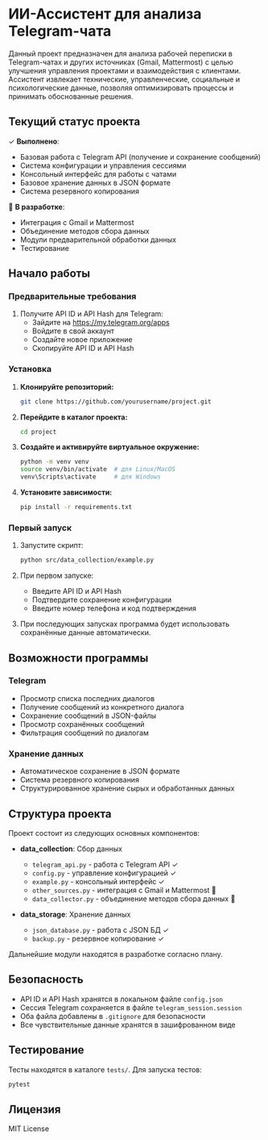 # ИИ-Ассистент для анализа Telegram-чата

Данный проект предназначен для анализа рабочей переписки в Telegram-чатах и других источниках (Gmail, Mattermost) с целью улучшения управления проектами и взаимодействия с клиентами. Ассистент извлекает технические, управленческие, социальные и психологические данные, позволяя оптимизировать процессы и принимать обоснованные решения.

## Текущий статус проекта

✓ **Выполнено**:
- Базовая работа с Telegram API (получение и сохранение сообщений)
- Система конфигурации и управления сессиями
- Консольный интерфейс для работы с чатами
- Базовое хранение данных в JSON формате
- Система резервного копирования

🔄 **В разработке**:
- Интеграция с Gmail и Mattermost
- Объединение методов сбора данных
- Модули предварительной обработки данных
- Тестирование

## Начало работы

### Предварительные требования

1. Получите API ID и API Hash для Telegram:
   - Зайдите на https://my.telegram.org/apps
   - Войдите в свой аккаунт
   - Создайте новое приложение
   - Скопируйте API ID и API Hash

### Установка

1. **Клонируйте репозиторий:**
   ```bash
   git clone https://github.com/yourusername/project.git
   ```

2. **Перейдите в каталог проекта:**
   ```bash
   cd project
   ```

3. **Создайте и активируйте виртуальное окружение:**
   ```bash
   python -m venv venv
   source venv/bin/activate  # для Linux/MacOS
   venv\Scripts\activate     # для Windows
   ```

4. **Установите зависимости:**
   ```bash
   pip install -r requirements.txt
   ```

### Первый запуск

1. Запустите скрипт:
   ```bash
   python src/data_collection/example.py
   ```

2. При первом запуске:
   - Введите API ID и API Hash
   - Подтвердите сохранение конфигурации
   - Введите номер телефона и код подтверждения

3. При последующих запусках программа будет использовать сохранённые данные автоматически.

## Возможности программы

### Telegram
- Просмотр списка последних диалогов
- Получение сообщений из конкретного диалога
- Сохранение сообщений в JSON-файлы
- Просмотр сохранённых сообщений
- Фильтрация сообщений по диалогам

### Хранение данных
- Автоматическое сохранение в JSON формате
- Система резервного копирования
- Структурированное хранение сырых и обработанных данных

## Структура проекта

Проект состоит из следующих основных компонентов:

- **data_collection**: Сбор данных
  - `telegram_api.py` - работа с Telegram API ✓
  - `config.py` - управление конфигурацией ✓
  - `example.py` - консольный интерфейс ✓
  - `other_sources.py` - интеграция с Gmail и Mattermost 🔄
  - `data_collector.py` - объединение методов сбора данных 🔄

- **data_storage**: Хранение данных
  - `json_database.py` - работа с JSON БД ✓
  - `backup.py` - резервное копирование ✓

Дальнейшие модули находятся в разработке согласно плану.

## Безопасность

- API ID и API Hash хранятся в локальном файле `config.json`
- Сессия Telegram сохраняется в файле `telegram_session.session`
- Оба файла добавлены в `.gitignore` для безопасности
- Все чувствительные данные хранятся в зашифрованном виде

## Тестирование

Тесты находятся в каталоге `tests/`. Для запуска тестов:
```bash
pytest
```

## Лицензия

MIT License

